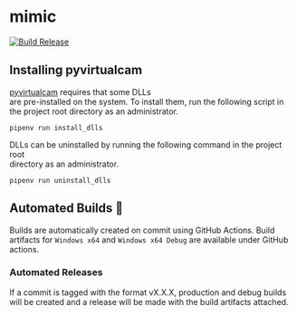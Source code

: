 # mimic

[![Build Release](https://github.com/link00000000/mimic/actions/workflows/build-release.yml/badge.svg?branch=master)](https://github.com/link00000000/mimic/actions/workflows/build-release.yml)

## Installing pyvirtualcam

[pyvirtualcam](https://github.com/letmaik/pyvirtualcam/) requires that some DLLs  
are pre-installed on the system. To install them, run the following script in  
the project root directory as an administrator.

```shell
pipenv run install_dlls
```

DLLs can be uninstalled by running the following command in the project root  
directory as an administrator.

```shell
pipenv run uninstall_dlls
```

## Automated Builds 🔨

Builds are automatically created on commit using GitHub Actions. Build artifacts for `Windows x64` and `Windows x64 Debug` are available under GitHub actions.

### Automated Releases

If a commit is tagged with the format vX.X.X, production and debug builds will be created and a release will be made with the build artifacts attached.
